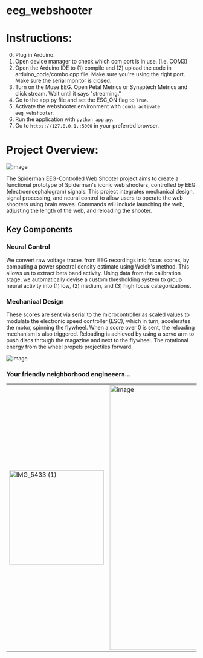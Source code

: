 # eeg_webshooter

# Instructions:

0. Plug in Arduino.
1. Open device manager to check which com port is in use. (i.e. COM3)
2. Open the Arduino IDE to (1) compile and (2) upload the code in arduino_code/combo.cpp file. Make sure you're using the right port. Make sure the serial monitor is closed.
3. Turn on the Muse EEG. Open Petal Metrics or Synaptech Metrics and click stream. Wait until it says "streaming."
4. Go to the app.py file and set the ESC_ON flag to `True`.
5. Activate the webshooter environment with `conda activate eeg_webshooter`.
6. Run the application with `python app.py`.
7. Go to `https://127.0.0.1.:5000` in your preferred browser.

# Project Overview:
![image](https://github.com/user-attachments/assets/eb3bc7a3-c32d-4d51-acd3-e73279b86535)

The Spiderman EEG-Controlled Web Shooter project aims to create a functional prototype of Spiderman's iconic web shooters, controlled by EEG (electroencephalogram) signals. This project integrates mechanical design, signal processing, and neural control to allow users to operate the web shooters using brain waves. Commands will include launching the web, adjusting the length of the web, and reloading the shooter.

## Key Components

### Neural Control
We convert raw voltage traces from EEG recordings into focus scores, by computing a power spectral density estimate using Welch's method. This allows us to extract beta band activity. Using data from the calibration stage, we automatically devise a custom thresholding system to group neural activity into (1) low, (2) medium, and (3) high focus categorizations. 

### Mechanical Design
These scores are sent via serial to the microcontroller as scaled values to modulate the electronic speed controller (ESC), which in turn, accelerates the motor, spinning the flywheel. When a score over 0 is sent, the reloading mechanism is also triggered. Reloading is achieved by using a servo arm to push discs through the magazine and next to the flywheel. The rotational energy from the wheel propels projectiles forward.

![image](https://github.com/user-attachments/assets/00014717-9bd6-4081-827a-8b1c1436a5c2)

### Your friendly neighborhood engineeers...


<table>
  <tr>
    <td>
      <img src="https://github.com/user-attachments/assets/cdc0b597-ac9a-44d7-bf40-8da04d7c2e27" alt="IMG_5433 (1)" width="250"/>
    </td>
    <td>
      <img src="https://github.com/user-attachments/assets/850c89d1-7568-4277-a34f-16b4119d2406" alt="image" width="700"/>
    </td>
  </tr>
</table>





